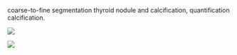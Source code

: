 coarse-to-fine segmentation thyroid nodule and calcification, quantification calcification.

![](https://github.com/Cassie-CV/thyroid-nodule-and-calcification-segmentation-and-quantification/tree/main/pic/frame.png)

![](https://github.com/Cassie-CV/thyroid-nodule-and-calcification-segmentation-and-quantification/tree/main/pic/result.png)

